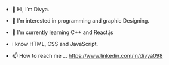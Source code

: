 - 👋 Hi, I’m Divya.
- 👀 I’m interested in programming and graphic Designing.
- 🌱 I’m currently learning C++ and React.js
- i know HTML, CSS and JavaScript.

- 📫 How to reach me ... https://www.linkedin.com/in/divya098

<!---
divya520357/divya520357 is a ✨ special ✨ repository because its `README.md` (this file) appears on your GitHub profile.
You can click the Preview link to take a look at your changes.
- 💞️ I’m looking to collaborate on ...
--->
